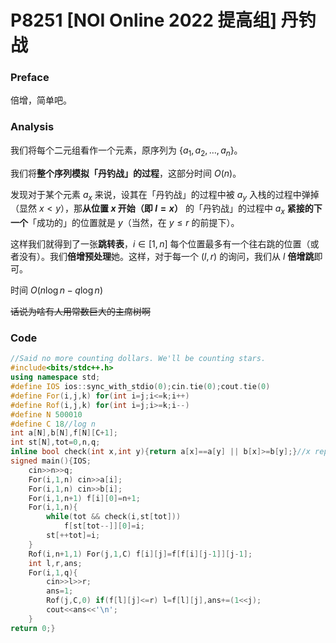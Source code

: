 # P8251 [NOI Online 2022 提高组] 丹钓战

### Preface

倍增，简单吧。

### Analysis

我们将每个二元组看作一个元素，原序列为 $\{a_1,a_2,\dots,a_n\}$。

我们将**整个序列模拟「丹钓战」的过程**，这部分时间 $O(n)$。

发现对于某个元素 $a_x$ 来说，设其在「丹钓战」的过程中被 $a_y$ 入栈的过程中弹掉（显然 $x<y$），那**从位置 $x$ 开始（即 $l=x$）** 的「丹钓战」的过程中 $a_x$ **紧接的下一个**「成功的」的位置就是 $y$（当然，在 $y\le r$ 的前提下）。

这样我们就得到了一张**跳转表**，$i\in[1,n]$ 每个位置最多有一个往右跳的位置（或者没有）。我们**倍增预处理**她。这样，对于每一个 $(l,r)$ 的询问，我们从 $l$ **倍增跳**即可。

时间 $O(n\log n-q\log n)$

~~话说为啥有人用常数巨大的主席树啊~~

### Code

```cpp
//Said no more counting dollars. We'll be counting stars.
#include<bits/stdc++.h>
using namespace std;
#define IOS ios::sync_with_stdio(0);cin.tie(0);cout.tie(0)
#define For(i,j,k) for(int i=j;i<=k;i++)
#define Rof(i,j,k) for(int i=j;i>=k;i--)
#define N 500010
#define C 18//log n
int a[N],b[N],f[N][C+1];
int st[N],tot=0,n,q;
inline bool check(int x,int y){return a[x]==a[y] || b[x]>=b[y];}//x replace y
signed main(){IOS;
	cin>>n>>q; 
	For(i,1,n) cin>>a[i];
	For(i,1,n) cin>>b[i];
	For(i,1,n+1) f[i][0]=n+1;
	For(i,1,n){
		while(tot && check(i,st[tot]))
			f[st[tot--]][0]=i;
		st[++tot]=i;
	}
	Rof(i,n+1,1) For(j,1,C) f[i][j]=f[f[i][j-1]][j-1];
	int l,r,ans;
	For(i,1,q){
		cin>>l>>r;
		ans=1;
		Rof(j,C,0) if(f[l][j]<=r) l=f[l][j],ans+=(1<<j);
		cout<<ans<<'\n';
	}
return 0;}
```
